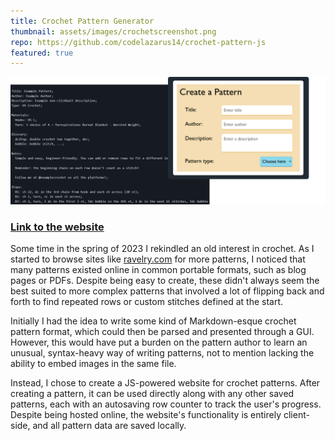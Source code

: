 ```yaml
---
title: Crochet Pattern Generator
thumbnail: assets/images/crochetscreenshot.png
repo: https://github.com/codelazarus14/crochet-pattern-js
featured: true
---
```

![A screenshot of the Crochet Pattern Generator home page](../assets/images/crochet1.png)

### [Link to the website](https://codelazarus14.github.io/crochet-pattern-js/)

Some time in the spring of 2023 I rekindled an old interest in crochet. As I started to browse sites like [ravelry.com](https://www.ravelry.com/) for more patterns, I noticed that many patterns existed online in common portable formats, such as blog pages or PDFs. Despite being easy to create, these didn't always seem the best suited to more complex patterns that involved a lot of flipping back and forth to find repeated rows or custom stitches defined at the start.

Initially I had the idea to write some kind of Markdown-esque crochet pattern format, which could then be parsed and presented through a GUI. However, this would have put a burden on the pattern author to learn an unusual, syntax-heavy way of writing patterns, not to mention lacking the ability to embed images in the same file.

Instead, I chose to create a JS-powered website for crochet patterns. After creating a pattern, it can be used directly along with any other saved patterns, each with an autosaving row counter to track the user's progress. Despite being hosted online, the website's functionality is entirely client-side, and all pattern data are saved locally.
